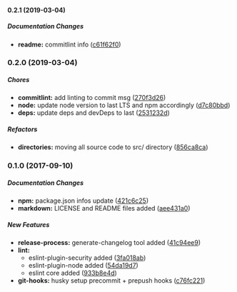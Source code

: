 #### 0.2.1 (2019-03-04)

##### Documentation Changes

* **readme:**  commitlint info ([c61f62f0](https://github.com/MarcLoupias/express-rest-api-starter/commit/c61f62f075f3bdc716b576dcc2b4c8e63e60b78f))

### 0.2.0 (2019-03-04)

##### Chores

* **commitlint:**  add linting to commit msg ([270f3d26](https://github.com/MarcLoupias/express-rest-api-starter/commit/270f3d26d8329d586beb5fae8431441701c2f865))
* **node:**  update node version to last LTS and npm accordingly ([d7c80bbd](https://github.com/MarcLoupias/express-rest-api-starter/commit/d7c80bbdf2d564d93760a1ac23634ec6479d67e3))
* **deps:**  update deps and devDeps to last ([2531232d](https://github.com/MarcLoupias/express-rest-api-starter/commit/2531232d51747c9083dc260fa7feb9acac82d0df))

##### Refactors

* **directories:**  moving all source code to src/ directory ([856ca8ca](https://github.com/MarcLoupias/express-rest-api-starter/commit/856ca8ca6bd974dcb548537e005e0c1f60755bd3))

### 0.1.0 (2017-09-10)

##### Documentation Changes

* **npm:** package.json infos update ([421c6c25](https://github.com/MarcLoupias/express-rest-api-starter/commit/421c6c25ce609c29f9c82d200da0b84d7a6ed529))
* **markdown:** LICENSE and README files added ([aee431a0](https://github.com/MarcLoupias/express-rest-api-starter/commit/aee431a0e102af43430f9783ab57ea1f34988188))

##### New Features

* **release-process:** generate-changelog tool added ([41c94ee9](https://github.com/MarcLoupias/express-rest-api-starter/commit/41c94ee9c34a55d7bb5311d1bb06d23b7da19df9))
* **lint:**
  * eslint-plugin-security added ([3fa018ab](https://github.com/MarcLoupias/express-rest-api-starter/commit/3fa018abd7f41856d9bc9f54fd1059af533bcecc))
  * eslint-plugin-node added ([54da19d7](https://github.com/MarcLoupias/express-rest-api-starter/commit/54da19d75a8644e6ebae6daeeb989ae28e2e7716))
  * eslint core added ([933b8e4d](https://github.com/MarcLoupias/express-rest-api-starter/commit/933b8e4dbffac6e6dd9bceaa1e4211899a8f24c5))
* **git-hooks:** husky setup precommit + prepush hooks ([c76fc221](https://github.com/MarcLoupias/express-rest-api-starter/commit/c76fc221714dc4432f89e0db3c16aa39f40cb186))

